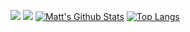 ![](https://github-profile-summary-cards.vercel.app/api/cards/profile-details?username=DarkBuffalo&theme=default)
![](https://github-profile-summary-cards.vercel.app/api/cards/stats?username=DarkBuffalo&theme=default)
[![Matt's Github Stats](https://github-readme-stats.vercel.app/api?username=DarkBuffalo&show_icons=true&theme=dark)](https://github.com/DarkBuffalo) [![Top Langs](https://github-readme-stats.vercel.app/api/top-langs/?username=darkbuffalo&layout=compact&theme=dark)](https://github.com/DarkBuffalo)
